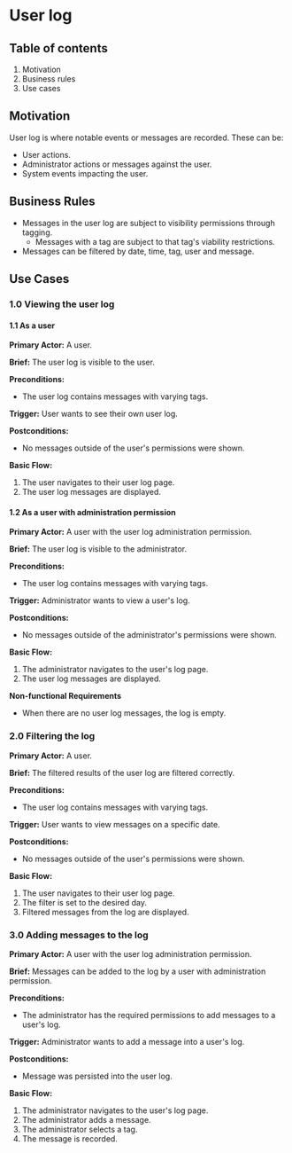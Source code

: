 # User log

## Table of contents

1. Motivation
2. Business rules
3. Use cases

## Motivation

User log is where notable events or messages are recorded. These can be:
* User actions.
* Administrator actions or messages against the user.
* System events impacting the user.

## Business Rules

* Messages in the user log are subject to visibility permissions through tagging.
  * Messages with a tag are subject to that tag's viability restrictions.
* Messages can be filtered by date, time, tag, user and message.

## Use Cases

### 1.0 Viewing the user log

#### 1.1 As a user

**Primary Actor:** A user.

**Brief:** The user log is visible to the user.

**Preconditions:**
* The user log contains messages with varying tags.

**Trigger:** User wants to see their own user log.

**Postconditions:**
* No messages outside of the user's permissions were shown.

**Basic Flow:**

1. The user navigates to their user log page.
2. The user log messages are displayed.

#### 1.2 As a user with administration permission

**Primary Actor:** A user with the user log administration permission.

**Brief:** The user log is visible to the administrator.

**Preconditions:**
* The user log contains messages with varying tags.

**Trigger:** Administrator wants to view a user's log.

**Postconditions:**
* No messages outside of the administrator's permissions were shown.

**Basic Flow:**

1. The administrator navigates to the user's log page.
2. The user log messages are displayed.

**Non-functional Requirements**
* When there are no user log messages, the log is empty.

### 2.0 Filtering the log

**Primary Actor:** A user.

**Brief:** The filtered results of the user log are filtered correctly.

**Preconditions:**
* The user log contains messages with varying tags.

**Trigger:** User wants to view messages on a specific date.

**Postconditions:**
* No messages outside of the user's permissions were shown.

**Basic Flow:**

1. The user navigates to their user log page.
2. The filter is set to the desired day.
3. Filtered messages from the log are displayed.


### 3.0 Adding messages to the log

**Primary Actor:** A user with the user log administration permission.

**Brief:** Messages can be added to the log by a user with administration permission.

**Preconditions:**
* The administrator has the required permissions to add messages to a user's log.

**Trigger:** Administrator wants to add a message into a user's log.

**Postconditions:**
* Message was persisted into the user log.

**Basic Flow:**

1. The administrator navigates to the user's log page.
2. The administrator adds a message.
3. The administrator selects a tag.
4. The message is recorded.
